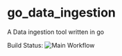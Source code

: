 # go_data_ingestion
A Data ingestion tool written in go

Build Status: ![Main Workflow](https://github.com/alerriansideprojects/go_data_ingestion/actions/workflows/go.yml/badge.svg)
